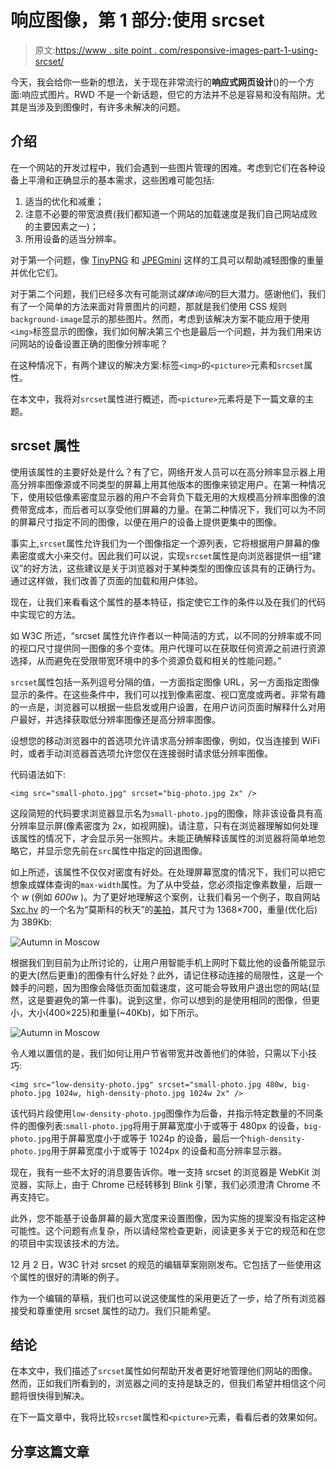 # 响应图像，第 1 部分:使用 srcset

> 原文:[https://www . site point . com/responsive-images-part-1-using-srcset/](https://www.sitepoint.com/responsive-images-part-1-using-srcset/)

今天，我会给你一些新的想法，关于现在非常流行的**响应式网页设计**()的一个方面:响应式图片。RWD 不是一个新话题，但它的方法并不总是容易和没有陷阱。尤其是当涉及到图像时，有许多未解决的问题。

## 介绍

在一个网站的开发过程中，我们会遇到一些图片管理的困难。考虑到它们在各种设备上平滑和正确显示的基本需求，这些困难可能包括:

1.  适当的优化和减重；
2.  注意不必要的带宽浪费(我们都知道一个网站的加载速度是我们自己网站成败的主要因素之一)；
3.  所用设备的适当分辨率。

对于第一个问题，像 [TinyPNG](http://tinypng.org/) 和 [JPEGmini](http://www.jpegmini.com/) 这样的工具可以帮助减轻图像的重量并优化它们。

对于第二个问题，我们已经多次有可能测试*媒体询问*的巨大潜力。感谢他们，我们有了一个简单的方法来面对背景图片的问题，那就是我们使用 CSS 规则`background-image`显示的那些图片。然而，考虑到该解决方案不能应用于使用`<img>`标签显示的图像，我们如何解决第三个也是最后一个问题，并为我们用来访问网站的设备设置正确的图像分辨率呢？

在这种情况下，有两个建议的解决方案:标签`<img>`的`<picture>`元素和`srcset`属性。

在本文中，我将对`srcset`属性进行概述，而`<picture>`元素将是下一篇文章的主题。

## srcset 属性

使用该属性的主要好处是什么？有了它，网络开发人员可以在高分辨率显示器上用高分辨率图像源或不同类型的屏幕上用其他版本的图像来锁定用户。在第一种情况下，使用较低像素密度显示器的用户不会背负下载无用的大规模高分辨率图像的浪费带宽成本，而后者可以享受他们屏幕的力量。在第二种情况下，我们可以为不同的屏幕尺寸指定不同的图像，以便在用户的设备上提供更集中的图像。

事实上,`srcset`属性允许我们为一个图像指定一个源列表，它将根据用户屏幕的像素密度或大小来交付。因此我们可以说，实现`srcset`属性是向浏览器提供一组“建议”的好方法，这些建议是关于浏览器对于某种类型的图像应该具有的正确行为。通过这样做，我们改善了页面的加载和用户体验。

现在，让我们来看看这个属性的基本特征，指定使它工作的条件以及在我们的代码中实现它的方法。

如 W3C 所述，<q cite="https://www.w3.org/html/wg/drafts/srcset/w3c-srcset/">srcset 属性允许作者以一种简洁的方式，以不同的分辨率或不同的视口尺寸提供同一图像的多个变体。用户代理可以在获取任何资源之前进行资源选择，从而避免在受限带宽环境中的多个资源负载和相关的性能问题。</q>

`srcset`属性包括一系列逗号分隔的值，一方面指定图像 URL，另一方面指定图像显示的条件。在这些条件中，我们可以找到像素密度、视口宽度或两者。非常有趣的一点是，浏览器可以根据一些启发或用户设置，在用户访问页面时解释什么对用户最好，并选择获取低分辨率图像还是高分辨率图像。

设想您的移动浏览器中的首选项允许请求高分辨率图像，例如，仅当连接到 WiFi 时，或者手动浏览器首选项允许您仅在连接弱时请求低分辨率图像。

代码语法如下:

`<img src="small-photo.jpg" srcset="big-photo.jpg 2x" />`

这段简短的代码要求浏览器显示名为`small-photo.jpg`的图像，除非该设备具有高分辨率显示屏(像素密度为 2x，如视网膜)。请注意，只有在浏览器理解如何处理该属性的情况下，才会显示另一张照片。未能正确解释该属性的浏览器将简单地忽略它，并显示您先前在`src`属性中指定的回退图像。

如上所述，该属性不仅仅对密度有好处。在处理屏幕宽度的情况下，我们可以把它想象成媒体查询的`max-width`属性。为了从中受益，您必须指定像素数量，后跟一个 *w* (例如 *600w* )。为了更好地理解这个案例，让我们看另一个例子，取自网站 [Sxc.hv](http://www.sxc.hu/) 的一个名为“莫斯科的秋天”的[美拍](http://www.sxc.hu/browse.phtml?f=download&id=1433557)，其尺寸为 1368×700，重量(优化后)为 389Kb:

![Autumn in Moscow](../Images/bb4b7cacf4d4768925f2b9db22be8c01.png)

根据我们到目前为止所讨论的，让用户用智能手机上网时下载比他的设备所能显示的更大(然后更重)的图像有什么好处？此外，请记住移动连接的局限性，这是一个棘手的问题，因为图像会降低页面加载速度，这可能会导致用户退出您的网站(显然，这是要避免的第一件事)。说到这里，你可以想到的是使用相同的图像，但更小，大小(400×225)和重量(~40Kb)，如下所示。

![Autumn in Moscow](../Images/fcba0750d2a3dca85686417ec9576c15.png)

令人难以置信的是，我们如何让用户节省带宽并改善他们的体验，只需以下小技巧:

`<img src="low-density-photo.jpg" srcset="small-photo.jpg 480w, big-photo.jpg 1024w, high-density-photo.jpg 1024w 2x" />`

该代码片段使用`low-density-photo.jpg`图像作为后备，并指示特定数量的不同条件的图像列表:`small-photo.jpg`将用于屏幕宽度小于或等于 480px 的设备，`big-photo.jpg`用于屏幕宽度小于或等于 1024p 的设备，最后一个`high-density-photo.jpg`用于屏幕宽度小于或等于 1024px 的设备和高分辨率显示器。

现在，我有一些不太好的消息要告诉你。唯一支持 srcset 的浏览器是 WebKit 浏览器，实际上，由于 Chrome 已经转移到 Blink 引擎，我们必须澄清 Chrome 不再支持它。

此外，您不能基于设备屏幕的最大宽度来设置图像，因为实施的提案没有指定这种可能性。这个问题有点复杂，所以请经常检查更新，阅读更多关于它的规范和在您的项目中实现该技术的方法。

12 月 2 日，W3C 针对 srcset 的规范的编辑草案刚刚发布。它包括了一些使用这个属性的很好的清晰的例子。

作为一个编辑的草稿，我们也可以说这使属性的采用更近了一步，给了所有浏览器接受和尊重使用 srcset 属性的动力。我们只能希望。

## 结论

在本文中，我们描述了`srcset`属性如何帮助开发者更好地管理他们网站的图像。然而，正如我们所看到的，浏览器之间的支持是缺乏的，但我们希望并相信这个问题将很快得到解决。

在下一篇文章中，我将比较`srcset`属性和`<picture>`元素，看看后者的效果如何。

## 分享这篇文章